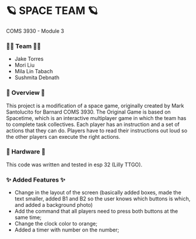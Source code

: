 #  🪐 SPACE TEAM  🪐
COMS 3930 - Module 3


### 🙌🤝 Team 🙌🤝 
- Jake Torres 
- Mori Liu  
- Mila Lin Tabach 
- Sushmita Debnath 

### 🚀 Overview  🚀
This project is a modification of a space game, originally created by Mark Santolucito for Barnard COMS 3930. 
The Original Game is based on Spacetime, which is an interactive multiplayer game in which the team has to complete task collectives. 
Each player has an instruction and a set of actions that they can do. Players have to read their instructions out loud so the other players can execute the right actions. 


### 🔧 Hardware  🔧 
This code was written and tested in esp 32 (Lilly TTGO). 

### ✨ Added Features  ✨
- Change in the layout of the screen (basically added boxes, made the text smaller, added B1 and B2 so the user knows which buttons is which, and added a background photo)
- Add the command that all players need to press both buttons at the same time;
- Change the clock color to orange;
- Added a timer with number on the number;

